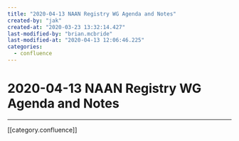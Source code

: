 ```yaml
---
title: "2020-04-13 NAAN Registry WG Agenda and Notes"
created-by: "jak"
created-at: "2020-03-23 13:32:14.427"
last-modified-by: "brian.mcbride"
last-modified-at: "2020-04-13 12:06:46.225"
categories:
  - confluence
---
```


# 2020-04-13 NAAN Registry WG Agenda and Notes


---

[[category.confluence]]
